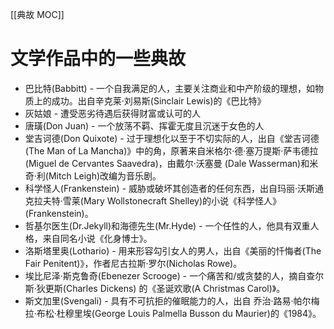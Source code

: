 [[典故 MOC]]
# 文学作品中的一些典故
- 巴比特(Babbitt) - 一个自我满足的人，主要关注商业和中产阶级的理想，如物质上的成功。出自辛克莱·刘易斯(Sinclair Lewis)的《巴比特》
- 灰姑娘 - 遭受恶劣待遇后获得财富或认可的人
- 唐璜(Don Juan) - 一个放荡不羁、挥霍无度且沉迷于女色的人
- 堂吉诃德(Don Quixote) - 过于理想化以至于不切实际的人，出自《堂吉诃德(The Man of La Mancha)》中的角，原著来自米格尔·德·塞万提斯·萨韦德拉(Miguel de Cervantes Saavedra)，由戴尔·沃塞曼 (Dale Wasserman)和米奇·利(Mitch Leigh)改编为音乐剧。
- 科学怪人(Frankenstein) - 威胁或破坏其创造者的任何东西，出自玛丽·沃斯通克拉夫特·雪莱(Mary Wollstonecraft Shelley)的小说《科学怪人》(Frankenstein)。
- 哲基尔医生(Dr.Jekyll)和海德先生(Mr.Hyde) - 一个任性的人，他具有双重人格，来自同名小说《化身博士》。
- 洛斯塔里奥(Lothario) - 用来形容勾引女人的男人，出自《美丽的忏悔者(The Fair Penitent)》，作者尼古拉斯·罗尔(Nicholas Rowe)。
- 埃比尼泽·斯克鲁奇(Ebenezer Scrooge) - 一个痛苦和/或贪婪的人，摘自查尔斯·狄更斯(Charles Dickens) 的《圣诞欢歌(A Christmas Carol)》。
- 斯文加里(Svengali) - 具有不可抗拒的催眠能力的人，出自 乔治·路易·帕尔梅拉·布松·杜穆里埃(George Louis Palmella Busson du Maurier)的《1984》。